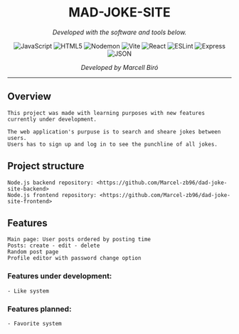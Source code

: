 <p align="center">
    <h1 align="center">MAD-JOKE-SITE</h1>
</p>
<p align="center">
		<em>Developed with the software and tools below.</em>
</p>
<p align="center">
	<img src="https://img.shields.io/badge/JavaScript-F7DF1E.svg?style=flat&logo=JavaScript&logoColor=black" alt="JavaScript">
	<img src="https://img.shields.io/badge/HTML5-E34F26.svg?style=flat&logo=HTML5&logoColor=white" alt="HTML5">
	<img src="https://img.shields.io/badge/Nodemon-76D04B.svg?style=flat&logo=Nodemon&logoColor=white" alt="Nodemon">
	<img src="https://img.shields.io/badge/Vite-646CFF.svg?style=flat&logo=Vite&logoColor=white" alt="Vite">
	<img src="https://img.shields.io/badge/React-61DAFB.svg?style=flat&logo=React&logoColor=black" alt="React">
	<img src="https://img.shields.io/badge/ESLint-4B32C3.svg?style=flat&logo=ESLint&logoColor=white" alt="ESLint">
	<img src="https://img.shields.io/badge/Express-000000.svg?style=flat&logo=Express&logoColor=white" alt="Express">
	<img src="https://img.shields.io/badge/JSON-000000.svg?style=flat&logo=JSON&logoColor=white" alt="JSON">
</p>
<p align="center">
		<em>Developed by Marcell Biró</em>
</p>
<hr>

##  Overview

    This project was made with learning purposes with new features currently under development.

    The web application's purpuse is to search and sheare jokes between users.
    Users has to sign up and log in to see the punchline of all jokes.

## Project structure

    Node.js backend repository: <https://github.com/Marcel-zb96/dad-joke-site-backend>
    Node.js frontend repository: <https://github.com/Marcel-zb96/dad-joke-site-frontend>

##  Features

    Main page: User posts ordered by posting time
    Posts: create - edit - delete
    Random post page
    Profile editor with password change option
    
### Features under development: 

    - Like system

### Features planned:

    - Favorite system

